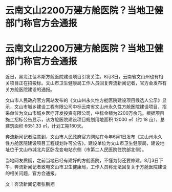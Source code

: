 # 云南文山2200万建方舱医院？当地卫健部门称官方会通报

# 云南文山2200万建方舱医院？当地卫健部门称官方会通报

近日，黑龙江佳木斯方舱医院建设项目引发关注。8月3日，云南省文山州也有相关项目正在招投标。文山市卫生健康局工作人员回复奔流新闻记者，官方会发布有关方舱医院建设的通报。

文山市人民政府官方网站发布的《文山州永久性方舱医院建设项目候选人公示》显示，文山市城乡建设工程有限公司中标云南省文山州永久性方舱医院建设项目，招采单位为文山市城乡医疗开发投资有限公司，中标金额为2200万余元。根据项目施工招标公告显示，该方舱医院建设项目规划用地面积
12000 ㎡（约 18 亩），总建筑面积 6651.33 ㎡，计划工期180天。

奔流新闻记者注意到，文山市人民政府官方网站在今年6月1日发布《文山州永久性方舱医院建设项目工程规划许可公告》，建设单位为文山市卫生健康局，建设地址位于文山市城北片区卧龙变电站东侧（市第二人民医院住院部北侧）。

当地网友质疑，之前当地已经有建好的方舱医院，不懂为何还要修建。8月3日下午，奔流新闻记者致电文山市卫生健康局，工作人员称无法回复关于方舱医院建设的相关问题，官方会通报。

文丨奔流新闻记者张鹏翔

